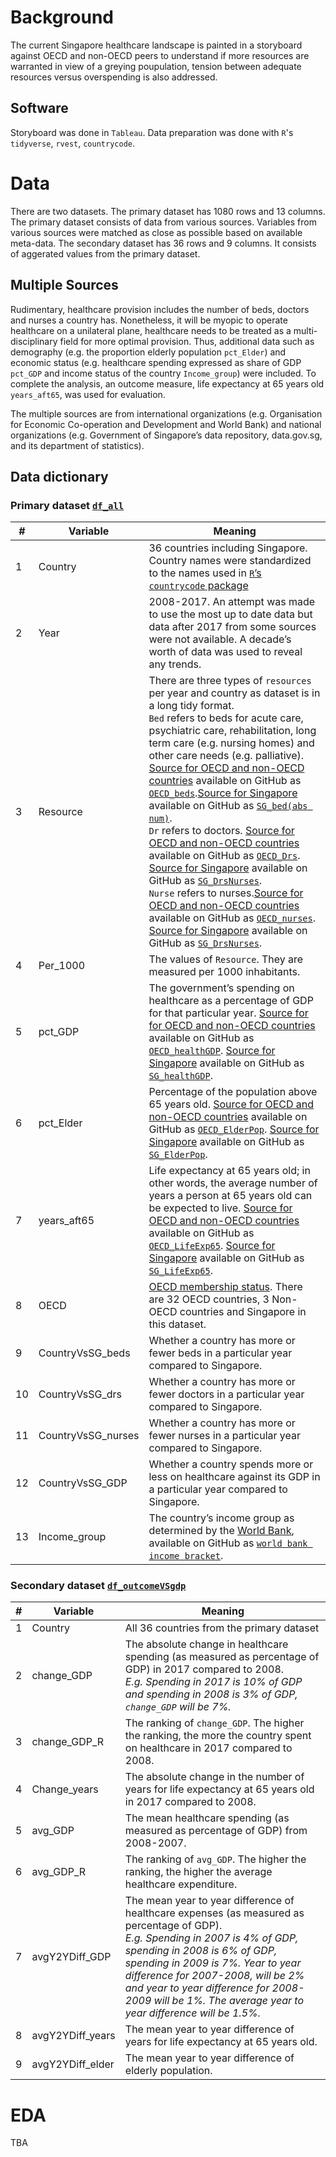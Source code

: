 # Background 
The current Singapore healthcare landscape is painted in a storyboard against OECD and non-OECD peers to understand if more resources are warranted in view of a greying poupulation, tension between adequate resources versus overspending is also addressed. 

## Software 
Storyboard was done in `Tableau`. Data preparation was done with `R`'s `tidyverse`, `rvest`, `countrycode`. 

# Data
There are two datasets. The primary dataset has 1080 rows and 13 columns. The primary dataset consists of data from various sources. Variables from various sources were matched as close as possible based on available meta-data. The secondary dataset has 36 rows and 9 columns. It consists of aggerated values from the primary dataset. 

## Multiple Sources
Rudimentary, healthcare provision includes the number of beds, doctors and nurses a country has. Nonetheless, it will be myopic to operate healthcare on a unilateral plane, healthcare needs to be treated as a multi-disciplinary field for more optimal provision. Thus, additional data such as demography (e.g. the proportion elderly population `pct_Elder`) and economic status (e.g. healthcare spending expressed as share of GDP `pct_GDP` and income status of the country `Income_group`) were included. To complete the analysis, an outcome measure, life expectancy at 65 years old `years_aft65`, was used for evaluation. 

The multiple sources are from international organizations (e.g. Organisation for Economic Co-operation and Development and World Bank) and national organizations (e.g. Government of Singapore’s data repository, data.gov.sg, and its department of statistics). 

## Data dictionary 
### Primary dataset [`df_all`](https://github.com/notast/SG-healthcare-VS-OECD-viz/blob/main/df_all.csv) 
|     #    |     Variable    |     Meaning    |
|-|-|-|
|     1    |     Country    |     36 countries   including Singapore. Country names were standardized to the names used in [`R`’s `countrycode` package](https://vincentarelbundock.github.io/countrycode/)  |
|     2    |     Year     |     2008-2017. An   attempt was made to use the most up to date data but data after 2017 from   some sources were not available. A decade’s worth of data was used to reveal   any trends.    |
|     3    |     Resource    |     There are   three types of `resources` per year and country as dataset is in a long tidy   format. <br> `Bed` refers   to beds for acute care, psychiatric care, rehabilitation, long term care   (e.g. nursing homes) and other care needs (e.g. palliative). [Source for OECD   and non-OECD countries]( https://data.oecd.org/healtheqt/hospital-beds.htm) available on GitHub as [`OECD_beds`](https://github.com/notast/SG-healthcare-VS-OECD-viz/blob/main/OECD_beds.csv).[Source   for Singapore]( https://www.tablebuilder.singstat.gov.sg/publicfacing/createDataTable.action?refId=15276) available on GitHub as [`SG_bed(abs num)`]( https://github.com/notast/SG-healthcare-VS-OECD-viz/blob/main/SG_bed(abs%20num).csv). <br> `Dr` refers to   doctors. [Source for OECD and non-OECD countries]( https://data.oecd.org/healthres/doctors.htm) available on GitHub as [`OECD_Drs`](https://github.com/notast/SG-healthcare-VS-OECD-viz/blob/main/OECD_Drs.csv).    [Source for Singapore]( https://data.gov.sg/dataset/healthcare-professional-to-population-ratio) available on GitHub as [`SG_DrsNurses`](https://github.com/notast/SG-healthcare-VS-OECD-viz/blob/main/SG_DrsNurses.csv). <br> `Nurse` refers   to nurses.[Source for OECD and non-OECD countries]( https://data.oecd.org/healthres/nurses.htm) available on GitHub as [`OECD_nurses`](https://github.com/notast/SG-healthcare-VS-OECD-viz/blob/main/OECD_nurses.csv).    [Source for Singapore]( https://data.gov.sg/dataset/healthcare-professional-to-population-ratio) available on GitHub as [`SG_DrsNurses`](https://github.com/notast/SG-healthcare-VS-OECD-viz/blob/main/SG_DrsNurses.csv).     |
|     4    |     Per_1000    |     The values of   `Resource`. They are measured per 1000 inhabitants.     |
|     5    |     pct_GDP    |     The   government’s spending on healthcare as a percentage of GDP for that   particular year. [Source for for OECD and non-OECD countries]( https://data.oecd.org/healthres/health-spending.htm) available on GitHub   as [`OECD_healthGDP`](https://github.com/notast/SG-healthcare-VS-OECD-viz/blob/main/OECD_healthGDP.csv).   [Source for Singapore]( https://data.gov.sg/dataset/government-health-expenditure?view_id=cdc03adc-b1b0-4eaa-99e2-269b174d1ef4&resource_id=cf7b1696-9b0e-425d-a96a-e61c41629623) available on GitHub as [`SG_healthGDP`](https://github.com/notast/SG-healthcare-VS-OECD-viz/blob/main/SG_healthGDP.csv).    |
|     6    |     pct_Elder    |     Percentage of   the population above 65 years old. [Source for OECD and non-OECD countries]( https://data.oecd.org/pop/elderly-population.htm)  available on GitHub as [`OECD_ElderPop`](https://github.com/notast/SG-healthcare-VS-OECD-viz/blob/main/OECD_ElderPop.csv).   [Source for Singapore]( https://data.gov.sg/dataset/key-indicators-on-the-elderly-annual?view_id=2c681267-b071-41ca-a96e-3a7d7a144ddb&resource_id=f54142e2-7490-42d3-a104-4d6e9fe79881)  available on GitHub as [`SG_ElderPop`](https://github.com/notast/SG-healthcare-VS-OECD-viz/blob/main/SG_ElderPop.csv).    |
|     7    |     years_aft65    |     Life   expectancy at 65 years old; in other words, the average number of years a   person at 65 years old can be expected to live. [Source for OECD and non-OECD   countries]( https://data.oecd.org/healthstat/life-expectancy-at-65.htm)   available on GitHub as [`OECD_LifeExp65`](https://github.com/notast/SG-healthcare-VS-OECD-viz/blob/main/OECD_LifeExp65.csv).   [Source for Singapore]( https://data.gov.sg/dataset/key-indicators-on-the-elderly-annual?view_id=3c7f4859-a243-4c17-82fb-7c3f1bc6f403&resource_id=a090d6d7-0e60-4882-9c23-933cc5854902)   available on GitHub as [`SG_LifeExp65`](https://github.com/notast/SG-healthcare-VS-OECD-viz/blob/main/SG_LifeExp65.csv).     |
|     8    |     OECD    |     [OECD membership   status](http://www.oecd.org/about/members-and-partners).   There are 32 OECD countries, 3 Non- OECD countries and Singapore in this   dataset.    |
|     9    |     CountryVsSG_beds    |     Whether a   country has more or fewer beds in a particular year compared to Singapore.     |
|     10    |     CountryVsSG_drs    |     Whether a   country has more or fewer doctors in a particular year compared to Singapore.       |
|     11    |     CountryVsSG_nurses    |     Whether a   country has more or fewer nurses in a particular year compared to Singapore.     |
|     12    |     CountryVsSG_GDP    |     Whether a   country spends more or less on healthcare against its GDP in a particular   year compared to Singapore.     |
|     13    |     Income_group    |     The country’s   income group as determined by the [World Bank]( http://databank.worldbank.org/data/download/site-content/CLASS.xls),   available on GitHub as [`world bank income bracket`](https://github.com/notast/SG-healthcare-VS-OECD-viz/blob/main/world%20bank%20income%20bracket.xls).    |

### Secondary dataset [`df_outcomeVSgdp`](https://github.com/notast/SG-healthcare-VS-OECD-viz/blob/main/df_outcomeVSgdp.csv)
|     #    |     Variable    |     Meaning    |
|-|-|-|
|     1    |     Country    |     All 36   countries from the primary dataset          |
|     2    |     change_GDP    |     The absolute   change in healthcare spending (as measured as percentage of GDP) in 2017   compared to 2008. <br> _E.g. Spending   in 2017 is 10% of GDP and spending in 2008 is 3% of GDP, `change_GDP` will be   7%._           |
|     3    |     change_GDP_R    |     The ranking of   `change_GDP`. The higher the ranking, the more the country spent on   healthcare in 2017 compared to 2008.           |
|     4    |     Change_years    |     The absolute   change in the number of years for life expectancy at 65 years old in 2017   compared to 2008.           |
|     5    |     avg_GDP    |     The mean   healthcare spending (as measured as percentage of GDP) from 2008-2007.          |
|     6    |     avg_GDP_R    |     The ranking of   `avg_GDP`. The higher the ranking, the higher the average healthcare   expenditure.           |
|     7    |     avgY2YDiff_GDP    |     The mean year   to year difference of healthcare expenses (as measured as percentage of GDP). <br> _E.g. Spending   in 2007 is 4% of GDP, spending in 2008 is 6% of GDP, spending in 2009 is 7%.   Year to year difference for 2007-2008, will be 2% and year to year difference   for 2008-2009 will be 1%. The average year to year difference will be 1.5%._          |
|     8    |     avgY2YDiff_years    |     The mean year   to year difference of years for life expectancy at 65 years old.          |
|     9    |     avgY2YDiff_elder    |     The mean year   to year difference of elderly population.           |

# EDA
TBA
